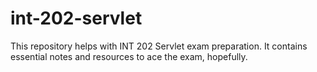 # int-202-servlet
This repository helps with INT 202 Servlet exam preparation. It contains essential notes and resources to ace the exam, hopefully.
